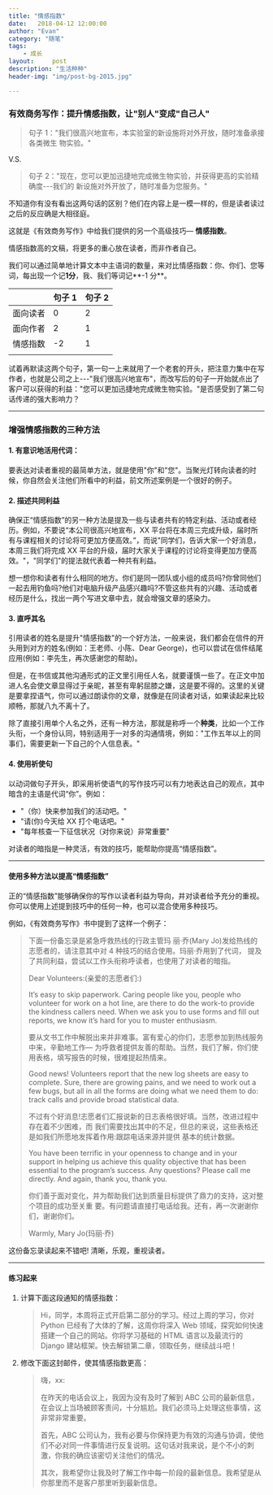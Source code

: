 ```yaml
---
title: "情感指数"
date:   2018-04-12 12:00:00
author: "Evan"
category: "随笔"
tags:
    - 成长
layout:     post
description: "生活种种"
header-img: "img/post-bg-2015.jpg"

---
```


### 有效商务写作：提升情感指数，让"别人"变成"自己人"

> 句子 1："我们很高兴地宣布，本实验室的新设施将对外开放，随时准备承接各类微生
> 物实验。"

V.S.

> 句子 2："现在，您可以更加迅捷地完成微生物实验，并获得更高的实验精确度---我们的
> 新设施对外开放了，随时准备为您服务。"

不知道你有没有看出这两句话的区别？他们在内容上是一模一样的，但是读者读过之后的反应确是大相径庭。

这就是《有效商务写作》中给我们提供的另一个高级技巧— **情感指数**。

情感指数高的文稿，将更多的重心放在读者，而非作者自己。

我们可以通过简单地计算文本中主语词的数量，来对比情感指数：你、你们、您等词，每出现一个记**1分**，我、我们等词记**-1 分**。

|          | 句子 1 | 句子 2 |
| -------- | ------ | ------ |
| 面向读者 | 0      | 2      |
| 面向作者 | 2      | 1      |
| 情感指数 | -2     | 1      |
|          |        |        |

试着再默读这两个句子，第一句一上来就用了一个老套的开头，把注意力集中在写作者，也就是公司之上---"我们很高兴地宣布"，而改写后的句子一开始就点出了客户可以获得的利益："您可以更加迅捷地完成微生物实验。"是否感受到了第二句话传递的强大影响力？

---

### 增强情感指数的三种方法

#### 1. 有意识地活用代词：

要表达对读者重视的最简单方法，就是使用"你"和"您"。当聚光灯转向读者的时候，你自然会关注他们所看中的利益，前文所述案例是一个很好的例子。

#### 2. 描述共同利益

确保正“情感指数”的另一种方法是提及一些与读者共有的特定利益、活动或者经历。例如，不要说“本公司很高兴地宣布，XX 平台将在本周三完成升级，届时所有与课程相关的讨论将可更加方便高效。”，而说"同学们，告诉大家一个好消息，本周三我们将完成 XX 平台的升级，届时大家关于课程的讨论将变得更加方便高效。"，"同学们"的提法就代表着一种共有利益。

想一想你和读者有什么相同的地方。你们是同一团队或小组的成员吗?你曾同他们一起去用钓鱼吗?他们对电脑升级产品感兴趣吗?不管这些共有的兴趣、活动或者经历是什么，找出一两个写进文章中去，就会增强文章的感染力。

#### 3. 直呼其名

引用读者的姓名是提升"情感指数"的一个好方法，一般来说，我们都会在信件的开头用到对方的姓名(例如：王老师、小陈、Dear George)，也可以尝试在信件结尾应用(例如：李先生，再次感谢您的帮助)。

但是，在书信或其他沟通形式的正文里引用任人名，就要谨慎一些了。在正文中加进人名会使文章显得过于亲昵，甚至有卑躬屈膝之嫌，这是要不得的。这里的关键是要拿捏语气，你可以通过朗读你的文章，就像是在同读者对话，如果读起来比较顺畅，那就八九不离十了。

除了直接引用单个人名之外，还有一种方法，那就是称呼一个**种类**，比如一个工作头衔，一个身份认同，特别适用于一对多的沟通情境，例如："工作五年以上的同事们，需要更新一下自己的个人信息表。"

#### 4. 使用祈使句

以动词做句子开头，即采用祈使语气的写作技巧可以有力地表达自己的观点，其中暗含的主语是代词“你”。例如：

* "（你）快来参加我们的活动吧。"
* "请(你)今天给 XX 打个电话吧。"
* "每年核查一下征信状况（对你来说）非常重要"

对读者的暗指是一种灵活，有效的技巧，能帮助你提高“情感指数”。

---

#### 使用多种方法以提高“情感指数”

正的“情感指数”能够确保你的写作以读者利益为导向，并对读者给予充分的重视。你可以使用上述提到技巧中的任何一种，也可以混合使用多种技巧。

例如，《有效商务写作》书中提到了这样一个例子：

> 下面一份备忘录是紧急呼救热线的行政主管玛 丽·乔(Mary Jo)发给热线的志愿者的，请注意其中对 4 种技巧的结合使用。玛丽·乔用到了代词， 提及了共同利益，尝试以工作头衔称呼读者，也使用了对读者的暗指。
>
> Dear Volunteers:(亲爱的志愿者们:)
>
> It’s easy to skip paperwork. Caring people like you, people who volunteer for work on a hot line, are there to do the work-to provide the kindness callers need. When we ask you to use forms and fill out reports, we know it’s hard for you to muster enthusiasm.
>
> 要从文书工作中解脱出来并非难事。富有爱心的你们，志愿参加到热线服务中来，辛勤地工作— 为呼救者提供友善的帮助。当然，我们了解，你们使用表格，填写报告的时候，很难提起热情来。
>
> Good news! Volunteers report that the new log sheets are easy to complete. Sure, there are growing pains, and we need to work out a few bugs, but all in all the forms are doing what we need them to do: track calls and provide broad statistical data.
>
> 不过有个好消息!志愿者们汇报说新的日志表格很好填。当然，改进过程中存在着不少困难，而 我们需要找出其中的不足，但总的来说，这些表格还是如我们所愿地发挥着作用:跟踪电话来源并提供 基本的统计数据。
>
> You have been terrific in your openness to change and in your support in helping us achieve this quality objective that has been essential to the program’s success. Any questions? Please call me directly. And again, thank you, thank you.
>
> 你们善于面对变化，并为帮助我们达到质量目标提供了鼎力的支持，这对整个项目的成功至关重 要。有问题请直接打电话给我。还有，再一次谢谢你们，谢谢你们。
>
> Warmly, Mary Jo(玛丽·乔)

这份备忘录读起来不错吧!  清晰，乐观，重视读者。

---

#### 练习起来

1. 计算下面这段通知的情感指数：

   > Hi，同学，本周将正式开启第二部分的学习。经过上周的学习，你对 Python 已经有了大体的了解，这周你将深入 Web 领域，探究如何快速搭建一个自己的网站。你将学习基础的 HTML 语言以及最流行的 Django 建站框架。快去解锁第二章，领取任务，继续战斗吧！

2. 修改下面这封邮件，使其情感指数更高：

   >嗨，xx:
   >
   >在昨天的电话会议上，我因为没有及时了解到 ABC 公司的最新信息，在会议上当场被顾客责问，十分尴尬。我们必须马上处理这些事情，这非常非常重要。
   >
   >
   >
   >首先，ABC 公司认为，我有必要与你保持更为有效的沟通与协调，使他们不必对同一件事情进行反复说明。这句话对我来说，是个不小的刺激，你我的确应该密切关注他们的情况。
   >
   >
   >
   >其次，我希望你让我及时了解工作中每一阶段的最新信息。我希望是从你那里而不是客户那里听到最新信息。
